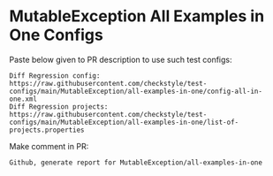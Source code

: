 # MutableException All Examples in One Configs
Paste below given to PR description to use such test configs:
```
Diff Regression config: https://raw.githubusercontent.com/checkstyle/test-configs/main/MutableException/all-examples-in-one/config-all-in-one.xml
Diff Regression projects: https://raw.githubusercontent.com/checkstyle/test-configs/main/MutableException/all-examples-in-one/list-of-projects.properties
```
Make comment in PR:
```
Github, generate report for MutableException/all-examples-in-one
```
